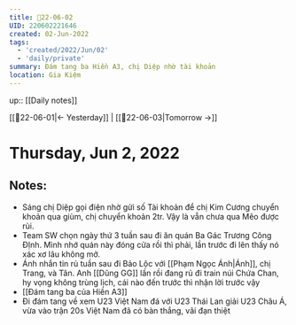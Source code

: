 ```yaml
---
title: 📝22-06-02
UID: 220602221646
created: 02-Jun-2022
tags:
  - 'created/2022/Jun/02'
  - 'daily/private'
summary: Đám tang ba Hiền A3, chị Diệp nhờ tài khoản
location: Gia Kiệm
---
```


up:: [[Daily notes]]

[[📝22-06-01|<- Yesterday]] | [[📝22-06-03|Tomorrow ->]]
# Thursday, Jun 2, 2022

## Notes:
- Sáng chị Diệp gọi điện nhờ gửi số Tài khoản để chị Kim Cương chuyển khoản qua giùm, chị chuyển khoản 2tr. Vậy là vẫn chưa qua Mẽo được rùi.
- Team SW chọn ngày thứ 3 tuần sau đi ăn quán Ba Gác Trương Công ĐỊnh. Mình nhớ quán này đóng cửa rồi thì phải, lần trước đi lên thấy nó xác xơ lâu không mở.
- Ánh nhắn tin rủ tuần sau đi Bảo Lộc với [[Phạm Ngọc Ánh|Ánh]], chị Trang, và Tân. Anh [[Dũng GG]] lần rồi đang rủ đi train núi Chứa Chan, hy vọng không trùng lịch, cái nào đến trước thì nhận lời trước vậy
- [[Đám tang ba của Hiền A3]]
- Đi đám tang về xem U23 Việt Nam đá với U23 Thái Lan giải U23 Châu Á, vừa vào trận 20s Việt Nam đã có bàn thắng, vãi đạn thiệt



